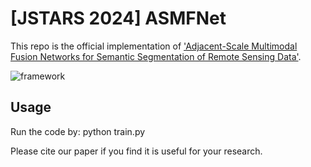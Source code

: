 # [JSTARS 2024] ASMFNet

This repo is the official implementation of ['Adjacent-Scale Multimodal Fusion Networks for Semantic Segmentation of Remote Sensing Data'](https://ieeexplore.ieee.org/document/10736654).

![framework](https://github.com/sstary/SSRS/blob/main/docs/ASMFNet.png)

## Usage
Run the code by: python train.py

Please cite our paper if you find it is useful for your research.

